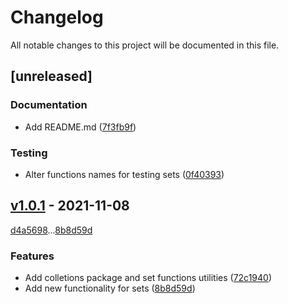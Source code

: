 # Changelog
All notable changes to this project will be documented in this file.

## [unreleased]

### Documentation

- Add README.md ([7f3fb9f](https://github.com/americanas-go/utils/commit/7f3fb9f7f8aed4fa5d01599239be2954f6f63140))

### Testing

- Alter functions names for testing sets ([0f40393](https://github.com/americanas-go/utils/commit/0f4039343dcbdc45d82e71d73dde0fc392fd3e67))

## [v1.0.1](https://github.com/americanas-go/utils/compare/v1.0.0...v1.0.1) - 2021-11-08

[d4a5698](https://github.com/americanas-go/utils/commit/d4a569887a1a931dc8c331567b59247be2920d30)...[8b8d59d](https://github.com/americanas-go/utils/commit/8b8d59d8a716151297dec3e59f5fa7a72f78cc0f)

### Features

- Add colletions package and set functions utilities ([72c1940](https://github.com/americanas-go/utils/commit/72c19406e2e26c14f2d0fd3433c0e6e7ba047961))
- Add new functionality for sets ([8b8d59d](https://github.com/americanas-go/utils/commit/8b8d59d8a716151297dec3e59f5fa7a72f78cc0f))

<!-- generated by git-cliff -->
